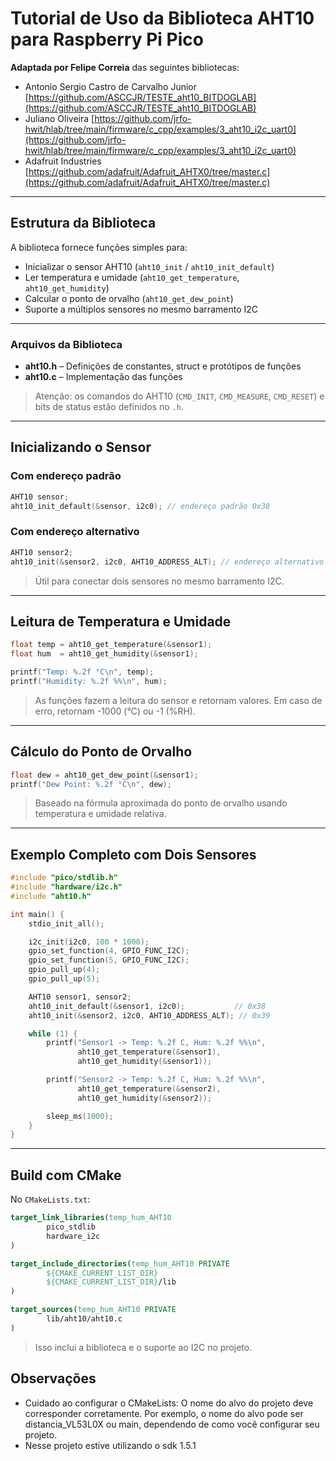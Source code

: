 # Tutorial de Uso da Biblioteca AHT10 para Raspberry Pi Pico

**Adaptada por Felipe Correia** das seguintes bibliotecas:

* Antonio Sergio Castro de Carvalho Junior
  [https://github.com/ASCCJR/TESTE_aht10_BITDOGLAB](https://github.com/ASCCJR/TESTE_aht10_BITDOGLAB)
* Juliano Oliveira
  [https://github.com/jrfo-hwit/hlab/tree/main/firmware/c_cpp/examples/3_aht10_i2c_uart0](https://github.com/jrfo-hwit/hlab/tree/main/firmware/c_cpp/examples/3_aht10_i2c_uart0)
* Adafruit Industries
  [https://github.com/adafruit/Adafruit_AHTX0/tree/master.c](https://github.com/adafruit/Adafruit_AHTX0/tree/master.c)

---

## Estrutura da Biblioteca

A biblioteca fornece funções simples para:

* Inicializar o sensor AHT10 (`aht10_init` / `aht10_init_default`)
* Ler temperatura e umidade (`aht10_get_temperature`, `aht10_get_humidity`)
* Calcular o ponto de orvalho (`aht10_get_dew_point`)
* Suporte a múltiplos sensores no mesmo barramento I2C

---

### Arquivos da Biblioteca

* **aht10.h** – Definições de constantes, struct e protótipos de funções
* **aht10.c** – Implementação das funções

> Atenção: os comandos do AHT10 (`CMD_INIT`, `CMD_MEASURE`, `CMD_RESET`) e bits de status estão definidos no `.h`.

---

## Inicializando o Sensor

### Com endereço padrão

```c
AHT10 sensor;
aht10_init_default(&sensor, i2c0); // endereço padrão 0x38
```

### Com endereço alternativo

```c
AHT10 sensor2;
aht10_init(&sensor2, i2c0, AHT10_ADDRESS_ALT); // endereço alternativo 0x39
```

> Útil para conectar dois sensores no mesmo barramento I2C.

---

## Leitura de Temperatura e Umidade

```c
float temp = aht10_get_temperature(&sensor1);
float hum  = aht10_get_humidity(&sensor1);

printf("Temp: %.2f °C\n", temp);
printf("Humidity: %.2f %%\n", hum);
```

> As funções fazem a leitura do sensor e retornam valores. Em caso de erro, retornam -1000 (°C) ou -1 (%RH).

---

## Cálculo do Ponto de Orvalho

```c
float dew = aht10_get_dew_point(&sensor1);
printf("Dew Point: %.2f °C\n", dew);
```

> Baseado na fórmula aproximada do ponto de orvalho usando temperatura e umidade relativa.

---

## Exemplo Completo com Dois Sensores

```c
#include "pico/stdlib.h"
#include "hardware/i2c.h"
#include "aht10.h"

int main() {
    stdio_init_all();

    i2c_init(i2c0, 100 * 1000);
    gpio_set_function(4, GPIO_FUNC_I2C);
    gpio_set_function(5, GPIO_FUNC_I2C);
    gpio_pull_up(4);
    gpio_pull_up(5);

    AHT10 sensor1, sensor2;
    aht10_init_default(&sensor1, i2c0);           // 0x38
    aht10_init(&sensor2, i2c0, AHT10_ADDRESS_ALT); // 0x39

    while (1) {
        printf("Sensor1 -> Temp: %.2f C, Hum: %.2f %%\n",
               aht10_get_temperature(&sensor1),
               aht10_get_humidity(&sensor1));

        printf("Sensor2 -> Temp: %.2f C, Hum: %.2f %%\n",
               aht10_get_temperature(&sensor2),
               aht10_get_humidity(&sensor2));

        sleep_ms(1000);
    }
}
```

---

## Build com CMake

No `CMakeLists.txt`:

```cmake
target_link_libraries(temp_hum_AHT10
        pico_stdlib
        hardware_i2c
)

target_include_directories(temp_hum_AHT10 PRIVATE
        ${CMAKE_CURRENT_LIST_DIR}
        ${CMAKE_CURRENT_LIST_DIR}/lib
)

target_sources(temp_hum_AHT10 PRIVATE
        lib/aht10/aht10.c
)
```

> Isso inclui a biblioteca e o suporte ao I2C no projeto.

## Observações
- Cuidado ao configurar o CMakeLists: O nome do alvo do projeto deve corresponder corretamente. Por exemplo, o nome do alvo pode ser distancia_VL53L0X ou main, dependendo de como você configurar seu projeto.
- Nesse projeto estive utilizando o sdk 1.5.1